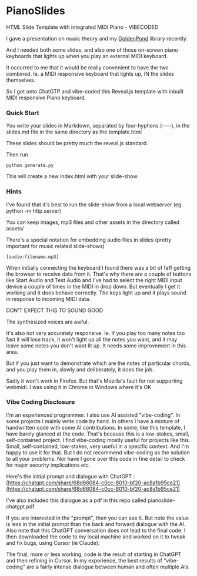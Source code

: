 # PianoSlides

HTML Slide Template with integrated MIDI Piano - VIBECODED

I gave a presentation on music theory and my [GoldenPond](https://github.com/interstar/golden-pond) library recently.

And I needed both some slides, and also one of those on-screen piano keyboards that lights up when you play an external MIDI keyboard.

It occurred to me that it would be really convenient to have the two combined. Ie. a MIDI responsive keyboard that lights up, IN the slides themselves.

So I got onto ChatGTP and vibe-coded this Reveal.js template with inbuilt MIDI responsive Piano keyboard.


### Quick Start

You write your slides in Markdown, separated by four-hyphens (----), in the slides.md file in the same directory as the template.html

These slides should be pretty much the reveal.js standard.

Then run

    python generate.py
    
    
This will create a new index.html with your slide-show.

### Hints

I've found that it's best to run the slide-show from a local webserver (eg. python -m http.server) 

You can keep images, mp3 files and other assets in the directory called assets/

There's a special notation for embedding audio files in slides (pretty important for music related slide-shows) 

    [audio:filename.mp3]
    
When initially connecting the keyboard I found there was a bit of faff getting the browser to receive data from it. That's why there are a couple of buttons like Start Audio and Test Audio and I've had to select the right MIDI input device a couple of times in the MIDI in drop down. But eventually I get it working and it does behave correctly. The keys light up and it plays sound in response to incoming MIDI data.

DON'T EXPECT THIS TO SOUND GOOD

The synthesized voices are awful.

It's also not very accurately responsive. Ie. if you play too many notes too fast it will lose track, it won't light up all the notes you want, and it may leave some notes you don't want lit up. It needs some improvement in this area.

But if you just want to demonstrate which are the notes of particular chords, and you play them in, slowly and deliberately, it does the job.

Sadly it won't work in Firefox. But that's Mozilla's fault for not supporting webmidi. I was using it in Chrome in Windows where it's OK.

### Vibe Coding Disclosure

I'm an experienced programmer. I also use AI assisted "vibe-coding". In some projects I mainly write code by hand. In others I have a mixture of handwritten code with some AI contributions. In some, like this template, I have barely glanced at the code. That's because this is a low-stakes, small, self-contained project. I find vibe-coding mostly useful for projects like this. Small, self-contained, low-stakes, very useful in a specific context. And I'm happy to use it for that. But I do not recommend vibe-coding as the solution to all your problems. Nor have I gone over this code in fine detail to check for major security implications etc. 

Here's the initial prompt and dialogue with ChatGPT : [https://chatgpt.com/share/68d66084-c0cc-8010-bf20-ac8a1b95ce21](https://chatgpt.com/share/68d66084-c0cc-8010-bf20-ac8a1b95ce21)

I've also included this dialogue as a pdf in this repo called pianoslide-chatgpt.pdf

If you are interested in the "prompt", then you can see it. But note the value is less in the initial prompt than the back and forward dialogue with the AI. Also note that this ChatGPT conversation does not lead to the final code. I then downloaded the code to my local machine and worked on it to tweak and fix bugs, using Cursor (ie Claude).

The final, more or less working, code is the result of starting in ChatGPT and then refining in Cursor. In my experience, the best results of "vibe-coding" are a fairly intense dialogue between human and often multiple AIs.

